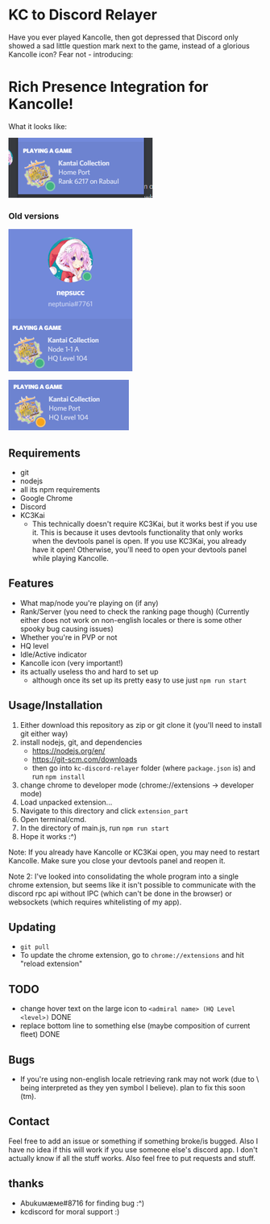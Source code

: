 KC to Discord Relayer
=====================

Have you ever played Kancolle, then got depressed that Discord only showed a sad little question mark next to the game, instead of a glorious Kancolle icon? Fear not - introducing: 

# Rich Presence Integration for Kancolle!

What it looks like:

![new with rank](./img/with_rank.PNG)

### Old versions

![node 1-1a](./img/battle.PNG)

![idle_home](./img/idle.PNG)

## Requirements

* git
* nodejs
* all its npm requirements
* Google Chrome
* Discord
* KC3Kai
	- This technically doesn't require KC3Kai, but it works best if you use it. This is because it uses devtools functionality that only works when the devtools panel is open. If you use KC3Kai, you already have it open! Otherwise, you'll need to open your devtools panel while playing Kancolle.

## Features

* What map/node you're playing on (if any)
* Rank/Server (you need to check the ranking page though) (Currently either does not work on non-english locales or there is some other spooky bug causing issues)
* Whether you're in PVP or not
* HQ level
* Idle/Active indicator
* Kancolle icon (very important!)
* its actually useless tho and hard to set up
	- although once its set up its pretty easy to use just `npm run start`

## Usage/Installation

1. Either download this repository as zip or git clone it (you'll need to install git either way)
2. install nodejs, git, and dependencies
	- https://nodejs.org/en/
	- https://git-scm.com/downloads
	- then go into `kc-discord-relayer` folder (where `package.json` is) and run `npm install`
3. change chrome to developer mode (chrome://extensions -> developer mode)
4. Load unpacked extension...
5. Navigate to this directory and click `extension_part`
6. Open terminal/cmd.
7. In the directory of main.js, run `npm run start`
8. Hope it works :^)

Note: If you already have Kancolle or KC3Kai open, you may need to restart Kancolle. Make sure you close your devtools panel and reopen it.

Note 2: I've looked into consolidating the whole program into a single chrome extension, but seems like it isn't possible to communicate with the discord rpc api without IPC (which can't be done in the browser) or websockets (which requires whitelisting of my app).

## Updating

* `git pull`
* To update the chrome extension, go to `chrome://extensions` and hit "reload extension"

## TODO

* change hover text on the large icon to `<admiral name> (HQ Level <level>)` DONE
* replace bottom line to something else (maybe composition of current fleet) DONE

## Bugs

* If you're using non-english locale retrieving rank may not work (due to \ being interpreted as they yen symbol I believe). plan to fix this soon (tm).

## Contact

Feel free to add an issue or something if something broke/is bugged. Also I have no idea if this will work if you use someone else's discord app. I don't actually know if all the stuff works. Also feel free to put requests and stuff.

## thanks

* Abukuмæме#8716 for finding bug :^)
* kcdiscord for moral support :)